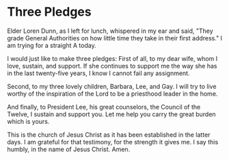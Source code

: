 # Three Pledges

Elder Loren Dunn, as I left for lunch, whispered in my ear and said, "They
grade General Authorities on how little time they take in their first
address." I am trying for a straight A today.

I would just like to make three pledges: First of all, to my dear wife, whom I
love, sustain, and support. If she continues to support me the way she has in
the last twenty-five years, I know I cannot fail any assignment.

Second, to my three lovely children, Barbara, Lee, and Gay. I will try to live
worthy of the inspiration of the Lord to be a priesthood leader in the home.

And finally, to President Lee, his great counselors, the Council of the
Twelve, I sustain and support you. Let me help you carry the great burden
which is yours.

This is the church of Jesus Christ as it has been established in the latter
days. I am grateful for that testimony, for the strength it gives me. I say
this humbly, in the name of Jesus Christ. Amen.

